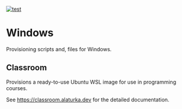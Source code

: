[![test](https://github.com/alaturka/windows/actions/workflows/main.yml/badge.svg)](https://github.com/alaturka/windows/actions/workflows/main.yml)

Windows
=======

Provisioning scripts and, files for Windows.

Classroom
---------

Provisions a ready-to-use Ubuntu WSL image for use in programming courses.

See https://classroom.alaturka.dev for the detailed documentation.
